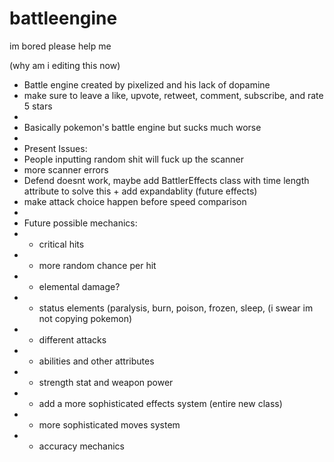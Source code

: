 # battleengine
im bored please help me


(why am i editing this now)

 * Battle engine created by pixelized and his lack of dopamine
 * make sure to leave a like, upvote, retweet, comment, subscribe, and rate 5 stars
 *
 * Basically pokemon's battle engine but sucks much worse
 *
 * Present Issues:
 * People inputting random shit will fuck up the scanner
 * more scanner errors
 * Defend doesnt work, maybe add BattlerEffects class with time length attribute to solve this + add expandablity (future effects)
 * make attack choice happen before speed comparison
 *
 * Future possible mechanics:
 * - critical hits
 * - more random chance per hit
 * - elemental damage?
 * - status elements (paralysis, burn, poison, frozen, sleep, (i swear im not copying pokemon)
 * - different attacks
 * - abilities and other attributes
 * - strength stat and weapon power
 * - add a more sophisticated effects system (entire new class)
 * - more sophisticated moves system
 * - accuracy mechanics
